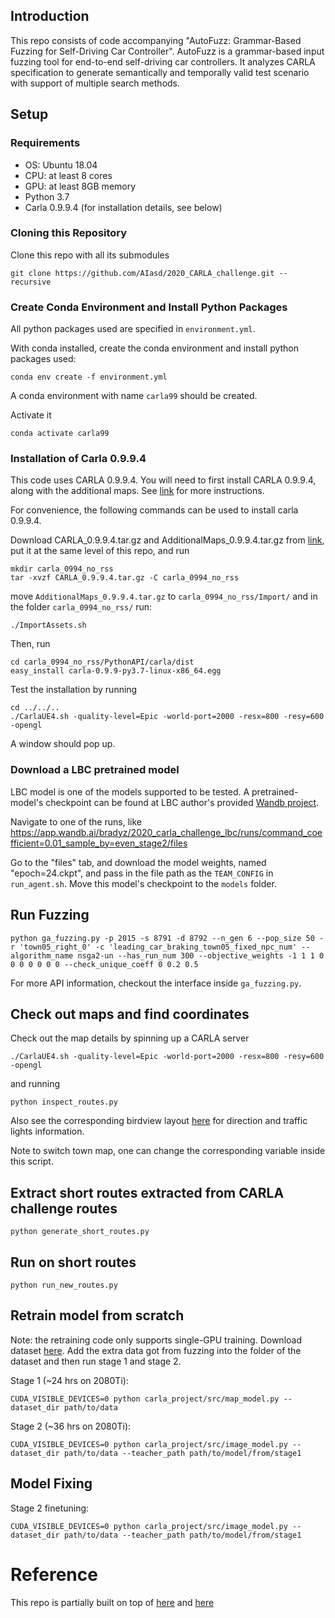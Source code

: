 ## Introduction
This repo consists of code accompanying "AutoFuzz: Grammar-Based Fuzzing for Self-Driving Car Controller". AutoFuzz is a grammar-based input fuzzing tool for end-to-end self-driving car controllers. It analyzes CARLA specification to generate semantically and temporally valid test scenario with support of multiple search methods.


## Setup
### Requirements
* OS: Ubuntu 18.04
* CPU: at least 8 cores
* GPU: at least 8GB memory
* Python 3.7
* Carla 0.9.9.4 (for installation details, see below)


### Cloning this Repository

Clone this repo with all its submodules

```
git clone https://github.com/AIasd/2020_CARLA_challenge.git --recursive
```
### Create Conda Environment and Install Python Packages
All python packages used are specified in `environment.yml`.

With conda installed, create the conda environment and install python packages used:
```
conda env create -f environment.yml
```
A conda environment with name `carla99` should be created.

Activate it
```
conda activate carla99
```


### Installation of Carla 0.9.9.4
This code uses CARLA 0.9.9.4. You will need to first install CARLA 0.9.9.4, along with the additional maps.
See [link](https://github.com/carla-simulator/carla/releases/tag/0.9.9) for more instructions.

For convenience, the following commands can be used to install carla 0.9.9.4.

Download CARLA_0.9.9.4.tar.gz and AdditionalMaps_0.9.9.4.tar.gz from [link](https://github.com/carla-simulator/carla/releases/tag/0.9.9), put it at the same level of this repo, and run
```
mkdir carla_0994_no_rss
tar -xvzf CARLA_0.9.9.4.tar.gz -C carla_0994_no_rss
```
move `AdditionalMaps_0.9.9.4.tar.gz` to `carla_0994_no_rss/Import/` and in the folder `carla_0994_no_rss/` run:
```
./ImportAssets.sh
```
Then, run
```
cd carla_0994_no_rss/PythonAPI/carla/dist
easy_install carla-0.9.9-py3.7-linux-x86_64.egg
```
Test the installation by running
```
cd ../../..
./CarlaUE4.sh -quality-level=Epic -world-port=2000 -resx=800 -resy=600 -opengl
```
A window should pop up.

### Download a LBC pretrained model
LBC model is one of the models supported to be tested. A pretrained-model's checkpoint can be found at LBC author's provided [Wandb project](https://app.wandb.ai/bradyz/2020_carla_challenge_lbc).

Navigate to one of the runs, like https://app.wandb.ai/bradyz/2020_carla_challenge_lbc/runs/command_coefficient=0.01_sample_by=even_stage2/files

Go to the "files" tab, and download the model weights, named "epoch=24.ckpt", and pass in the file path as the `TEAM_CONFIG` in `run_agent.sh`. Move this model's checkpoint to the `models` folder.



## Run Fuzzing
```
python ga_fuzzing.py -p 2015 -s 8791 -d 8792 --n_gen 6 --pop_size 50 -r 'town05_right_0' -c 'leading_car_braking_town05_fixed_npc_num' --algorithm_name nsga2-un --has_run_num 300 --objective_weights -1 1 1 0 0 0 0 0 0 0 --check_unique_coeff 0 0.2 0.5
```
For more API information, checkout the interface inside `ga_fuzzing.py`.





## Check out maps and find coordinates
Check out the map details by spinning up a CARLA server

```
./CarlaUE4.sh -quality-level=Epic -world-port=2000 -resx=800 -resy=600 -opengl
```
and running
```
python inspect_routes.py
```
Also see the corresponding birdview layout [here](https://carla.readthedocs.io/en/latest/core_map/) for direction and traffic lights information.

Note to switch town map, one can change the corresponding variable inside this script.

## Extract short routes extracted from CARLA challenge routes
```
python generate_short_routes.py
```

## Run on short routes
```
python run_new_routes.py
```


## Retrain model from scratch
Note: the retraining code only supports single-GPU training.
Download dataset [here](https://drive.google.com/file/d/1dwt9_EvXB1a6ihlMVMyYx0Bw0mN27SLy/view). Add the extra data got from fuzzing into the folder of the dataset and then run stage 1 and stage 2.

Stage 1 (~24 hrs on 2080Ti):
```
CUDA_VISIBLE_DEVICES=0 python carla_project/src/map_model.py --dataset_dir path/to/data
```

Stage 2 (~36 hrs on 2080Ti):
```
CUDA_VISIBLE_DEVICES=0 python carla_project/src/image_model.py --dataset_dir path/to/data --teacher_path path/to/model/from/stage1
```

## Model Fixing


Stage 2 finetuning:
```
CUDA_VISIBLE_DEVICES=0 python carla_project/src/image_model.py --dataset_dir path/to/data --teacher_path path/to/model/from/stage1
```



# Reference
This repo is partially built on top of [here](https://github.com/bradyz/2020_CARLA_challenge) and [here](https://github.com/msu-coinlab/pymoo)
